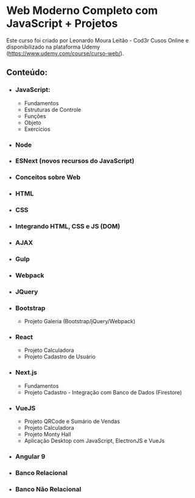 # Web Moderno Completo com JavaScript + Projetos
Este curso foi criado por Leonardo Moura Leitão - Cod3r Cusos Online e disponibilizado na plataforma Udemy (https://www.udemy.com/course/curso-web/).

## Conteúdo:
* ### **JavaScript:** 
	* Fundamentos
	* Estruturas de Controle
	* Funções
	* Objeto
	* Exercícios
* ### **Node**
* ### **ESNext (novos recursos do JavaScript)**
* ### **Conceitos sobre Web**
* ### **HTML**
* ### **CSS**
* ### **Integrando HTML, CSS e JS (DOM)**
* ### **AJAX**
* ### **Gulp**
* ### **Webpack**
* ### **JQuery**
* ### **Bootstrap**
	* Projeto Galeria (Bootstrap/jQuery/Webpack)
* ### **React**
	* Projeto Calculadora
	* Projeto Cadastro de Usuário
* ### **Next.js**
	* Fundamentos
	* Projeto Cadastro - Integração com Banco de Dados (Firestore)
* ### **VueJS**
	* Projeto QRCode e Sumário de Vendas
	* Projeto Calculadora
	* Projeto Monty Hall
	* Aplicação Desktop com JavaScript, ElectronJS e VueJs
* ### **Angular 9**
* ### **Banco Relacional**
* ### **Banco Não Relacional**
	